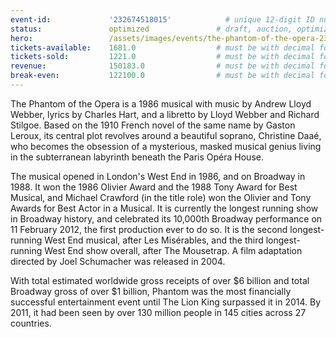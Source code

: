 ```yaml
---
event-id:             '232674518015'            # unique 12-digit ID number
status:               optimized               # draft, auction, optimized
hero:                 /assets/images/events/the-phantom-of-the-opera-232674518015/the-phantom-of-the-opera.jpg
tickets-available:    1681.0                  # must be with decimal for math to work
tickets-sold:         1221.0                  # must be with decimal for math to work
revenue:              150183.0                # must be with decimal for math to work
break-even:           122100.0                # must be with decimal for math to work
---
```


The Phantom of the Opera is a 1986 musical with music by Andrew Lloyd Webber, lyrics by Charles Hart, and a libretto by Lloyd Webber and Richard Stilgoe. Based on the 1910 French novel of the same name by Gaston Leroux, its central plot revolves around a beautiful soprano, Christine Daaé, who becomes the obsession of a mysterious, masked musical genius living in the subterranean labyrinth beneath the Paris Opéra House.

The musical opened in London's West End in 1986, and on Broadway in 1988. It won the 1986 Olivier Award and the 1988 Tony Award for Best Musical, and Michael Crawford (in the title role) won the Olivier and Tony Awards for Best Actor in a Musical. It is currently the longest running show in Broadway history, and celebrated its 10,000th Broadway performance on 11 February 2012, the first production ever to do so. It is the second longest-running West End musical, after Les Misérables, and the third longest-running West End show overall, after The Mousetrap. A film adaptation directed by Joel Schumacher was released in 2004.

With total estimated worldwide gross receipts of over $6 billion and total Broadway gross of over $1 billion, Phantom was the most financially successful entertainment event until The Lion King surpassed it in 2014. By 2011, it had been seen by over 130 million people in 145 cities across 27 countries.